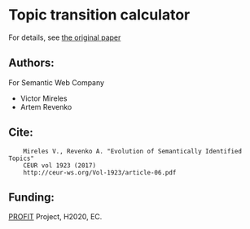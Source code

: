 # Topic transition calculator
For details, see [the original paper](http://ceur-ws.org/Vol-1923/article-06.pdf)
## Authors: 
For Semantic Web Company
* Victor Mireles  
* Artem Revenko 
## Cite:
        Mireles V., Revenko A. "Evolution of Semantically Identified Topics"
        CEUR vol 1923 (2017)
        http://ceur-ws.org/Vol-1923/article-06.pdf
## Funding:
[PROFIT](http://projectprofit.eu/) Project, H2020, EC.

